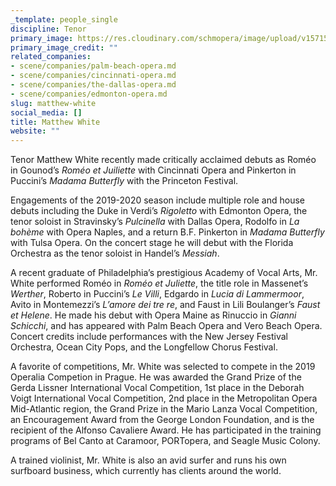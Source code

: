 ```yaml
---
_template: people_single
discipline: Tenor
primary_image: https://res.cloudinary.com/schmopera/image/upload/v1571583773/media/2019/10/Matthew_White_Photo_Updated_2019_u0fh3k.jpg
primary_image_credit: ""
related_companies:
- scene/companies/palm-beach-opera.md
- scene/companies/cincinnati-opera.md
- scene/companies/the-dallas-opera.md
- scene/companies/edmonton-opera.md
slug: matthew-white
social_media: []
title: Matthew White
website: ""
---
```

Tenor Matthew White recently made critically acclaimed debuts as Roméo in Gounod’s _Roméo et Juiliette_ with Cincinnati Opera and Pinkerton in Puccini’s _Madama Butterfly_ with the Princeton Festival.

Engagements of the 2019-2020 season include multiple role and house debuts including the Duke in Verdi’s _Rigoletto_ with Edmonton Opera, the tenor soloist in Stravinsky’s _Pulcinella_ with Dallas Opera, Rodolfo in _La bohème_ with Opera Naples, and a return B.F. Pinkerton in _Madama Butterfly_ with Tulsa Opera. On the concert stage he will debut with the Florida Orchestra as the tenor soloist in Handel’s _Messiah_.

A recent graduate of Philadelphia’s prestigious Academy of Vocal Arts, Mr. White performed Roméo in _Roméo et Juliette_, the title role in Massenet’s _Werther_, Roberto in Puccini’s _Le Villi_, Edgardo in _Lucia di Lammermoor_, Avito in Montemezzi’s _L’amore dei tre re_, and Faust in Lili Boulanger’s _Faust et Helene_. He made his debut with Opera Maine as Rinuccio in _Gianni Schicchi_, and has appeared with Palm Beach Opera and Vero Beach Opera. Concert credits include performances with the New Jersey Festival Orchestra, Ocean City Pops, and the Longfellow Chorus Festival.

A favorite of competitions, Mr. White was selected to compete in the 2019 Operalia Competion in Prague. He was awarded the Grand Prize of the Gerda Lissner International Vocal Competition, 1st place in the Deborah Voigt International Vocal Competition, 2nd place in the Metropolitan Opera Mid-Atlantic region, the Grand Prize in the Mario Lanza Vocal Competition, an Encouragement Award from the George London Foundation, and is the recipient of the Alfonso Cavaliere Award. He has participated in the training programs of Bel Canto at Caramoor, PORTopera, and Seagle Music Colony.

A trained violinist, Mr. White is also an avid surfer and runs his own surfboard business, which currently has clients around the world.